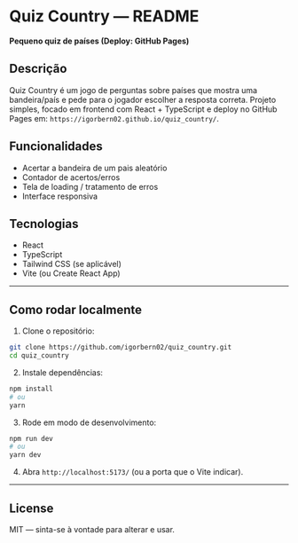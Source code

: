 # Quiz Country — README

**Pequeno quiz de países (Deploy: GitHub Pages)**

## Descrição

Quiz Country é um jogo de perguntas sobre países que mostra uma bandeira/país e pede para o jogador escolher a resposta correta. Projeto simples, focado em frontend com React + TypeScript e deploy no GitHub Pages em: `https://igorbern02.github.io/quiz_country/`.

## Funcionalidades

* Acertar a bandeira de um pais aleatório
* Contador de acertos/erros
* Tela de loading / tratamento de erros
* Interface responsiva

## Tecnologias

* React
* TypeScript
* Tailwind CSS (se aplicável)
* Vite (ou Create React App)

---

## Como rodar localmente

1. Clone o repositório:

```bash
git clone https://github.com/igorbern02/quiz_country.git
cd quiz_country
```

2. Instale dependências:

```bash
npm install
# ou
yarn
```

3. Rode em modo de desenvolvimento:

```bash
npm run dev
# ou
yarn dev
```

4. Abra `http://localhost:5173/` (ou a porta que o Vite indicar).

---

## License

MIT — sinta-se à vontade para alterar e usar.

